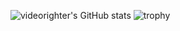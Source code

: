 ![videorighter's GitHub stats](https://github-readme-stats.vercel.app/api?username=videorighter&show_icons=true&theme=synthwave)
![trophy](https://github-profile-trophy.vercel.app/?username=videorighter)

<!--
**videorighter/videorighter** is a ✨ _special_ ✨ repository because its `README.md` (this file) appears on your GitHub profile.

Here are some ideas to get you started:

- 🔭 I’m currently working on ...
- 🌱 I’m currently learning ...
- 👯 I’m looking to collaborate on ...
- 🤔 I’m looking for help with ...
- 💬 Ask me about ...
- 📫 How to reach me: ...
- 😄 Pronouns: ...
- ⚡ Fun fact: ...
-->
